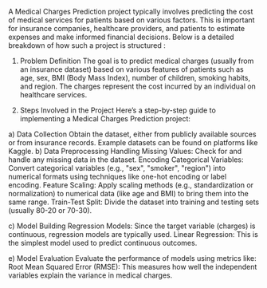 A Medical Charges Prediction project typically involves predicting the cost of medical services for patients based on various factors. This is important for insurance companies, healthcare providers, and patients to estimate expenses and make informed financial decisions. Below is a detailed breakdown of how such a project is structured :

1. Problem Definition
The goal is to predict medical charges (usually from an insurance dataset) based on various features of patients such as age, sex, BMI (Body Mass Index), number of children, smoking habits, and region. The charges represent the cost incurred by an individual on healthcare services.

3. Steps Involved in the Project
Here’s a step-by-step guide to implementing a Medical Charges Prediction project:

a) Data Collection
Obtain the dataset, either from publicly available sources or from insurance records.
Example datasets can be found on platforms like Kaggle.
b) Data Preprocessing
Handling Missing Values: Check for and handle any missing data in the dataset.
Encoding Categorical Variables: Convert categorical variables (e.g., "sex", "smoker", "region") into numerical formats using techniques like one-hot encoding or label encoding.
Feature Scaling: Apply scaling methods (e.g., standardization or normalization) to numerical data (like age and BMI) to bring them into the same range.
Train-Test Split: Divide the dataset into training and testing sets (usually 80-20 or 70-30).

c) Model Building
Regression Models: Since the target variable (charges) is continuous, regression models are typically used.
Linear Regression: This is the simplest model used to predict continuous outcomes.

e) Model Evaluation
Evaluate the performance of models using metrics like:
Root Mean Squared Error (RMSE): This measures how well the independent variables explain the variance in medical charges.
